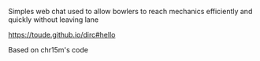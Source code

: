 Simples web chat used to allow bowlers to reach mechanics efficiently and quickly without leaving lane

https://toude.github.io/dirc#hello

Based on chr15m's code
